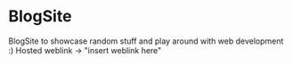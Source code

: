 # BlogSite
BlogSite to showcase random stuff and play around with web development :)
Hosted weblink -> "insert weblink here"
